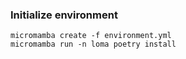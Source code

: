 ### Initialize environment
```
micromamba create -f environment.yml
micromamba run -n loma poetry install
```